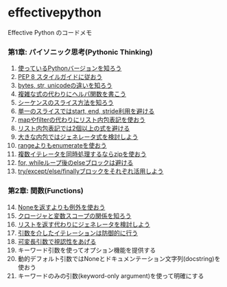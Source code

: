 # effectivepython

Effective Python のコードメモ


### 第1章: パイソニック思考(Pythonic Thinking)

1. [使っているPythonバージョンを知ろう](https://github.com/ku2ma2/effectivepython/blob/master/chapter01/sec01_version.py)
2. [PEP 8 スタイルガイドに従おう](https://github.com/ku2ma2/effectivepython/blob/master/chapter01/sec02_pep8.py)
3. [bytes, str, unicodeの違いを知ろう](https://github.com/ku2ma2/effectivepython/blob/master/chapter01/sec03_bytes_str.py)
4. [複雑な式の代わりにヘルパ関数を書こう](https://github.com/ku2ma2/effectivepython/blob/master/chapter01/sec04_helper_url.py)
5. [シーケンスのスライス方法を知ろう](https://github.com/ku2ma2/effectivepython/blob/master/chapter01/sec05_sequence_slice.py)
6. [単一のスライスではstart, end, stride利用を避ける](https://github.com/ku2ma2/effectivepython/blob/master/chapter01/sec06_slice_stride.py)
7. [mapやfilterの代わりにリスト内包表記を使おう](https://github.com/ku2ma2/effectivepython/blob/master/chapter01/sec07_list_comprehension.p)
8. [リスト内包表記では2個以上の式を避ける](https://github.com/ku2ma2/effectivepython/blob/master/chapter01/sec08_duplicate_list_comprehension.py)
9. [大きな内包ではジェネレータ式を検討しよう](https://github.com/ku2ma2/effectivepython/blob/master/chapter01/sec09_generator_expression.py)
10. [rangeよりもenumerateを使おう](https://github.com/ku2ma2/effectivepython/blob/master/chapter01/sec10_enumerate_list.py)
11. [複数イテレータを同時処理するならzipを使おう](https://github.com/ku2ma2/effectivepython/blob/master/chapter01/sec11_iterator_zip.py)
12. [for, whileループ後のelseブロックは避ける](https://github.com/ku2ma2/effectivepython/blob/master/chapter01/sec12_README.md)
13. [try/except/else/finallyブロックをそれぞれ活用しよう](https://github.com/ku2ma2/effectivepython/blob/master/chapter01/sec13_try_except_block.py)

### 第2章: 関数(Functions)

14. [Noneを返すよりも例外を使おう](https://github.com/ku2ma2/effectivepython/blob/master/chapter02/sec14_exception_is_preferable.py)
15. [クロージャと変数スコープの関係を知ろう](https://github.com/ku2ma2/effectivepython/blob/master/chapter02/sec15_sort_priority.py)
16. [リストを返す代わりにジェネレータを検討しよう](https://github.com/ku2ma2/effectivepython/blob/master/chapter02/sec16_consider_generator.py)
17. [引数を介したイテレーションは防御的に行う](https://github.com/ku2ma2/effectivepython/blob/master/chapter02/sec17_defensive_iterator.py)
18. [可変長引数で視認性をあげる](https://github.com/ku2ma2/effectivepython/blob/master/chapter02/sec18_positional_arguments.py)
19. キーワード引数を使ってオプション機能を提供する
20. 動的デフォルト引数ではNoneとドキュメンテーション文字列(docstring)を使おう
21. キーワードのみの引数(keyword-only argument)を使って明確にする

